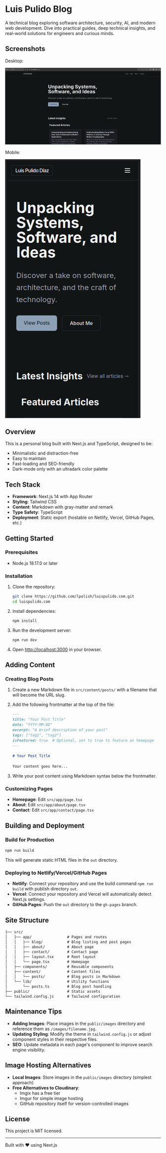 # Luis Pulido Blog

A technical blog exploring software architecture, security, AI, and modern web development. Dive into practical guides, deep technical insights, and real-world solutions for engineers and curious minds.

## Screenshots

Desktop:

![Desktop Screenshot](public/screenshot-desktop.png)

Mobile:

![Mobile Screenshot](public/screenshot-mobile.png)

## Overview

This is a personal blog built with Next.js and TypeScript, designed to be:
- Minimalistic and distraction-free
- Easy to maintain
- Fast-loading and SEO-friendly
- Dark-mode only with an ultradark color palette

## Tech Stack

- **Framework**: Next.js 14 with App Router
- **Styling**: Tailwind CSS
- **Content**: Markdown with gray-matter and remark
- **Type Safety**: TypeScript
- **Deployment**: Static export (hostable on Netlify, Vercel, GitHub Pages, etc.)

## Getting Started

### Prerequisites

- Node.js 18.17.0 or later

### Installation

1. Clone the repository:
   ```bash
   git clone https://github.com/lpolish/luispulido.com.git
   cd luispulido.com
   ```

2. Install dependencies:
   ```bash
   npm install
   ```

3. Run the development server:
   ```bash
   npm run dev
   ```

4. Open [http://localhost:3000](http://localhost:3000) in your browser.

## Adding Content

### Creating Blog Posts

1. Create a new Markdown file in `src/content/posts/` with a filename that will become the URL slug.
2. Add the following frontmatter at the top of the file:

   ```markdown
   ---
   title: "Your Post Title"
   date: "YYYY-MM-DD"
   excerpt: "A brief description of your post"
   tags: ["tag1", "tag2"]
   isFeatured: true  # Optional, set to true to feature on homepage
   ---

   # Your Post Title

   Your content goes here...
   ```

3. Write your post content using Markdown syntax below the frontmatter.

### Customizing Pages

- **Homepage**: Edit `src/app/page.tsx`
- **About**: Edit `src/app/about/page.tsx`
- **Contact**: Edit `src/app/contact/page.tsx`

## Building and Deployment

### Build for Production

```bash
npm run build
```

This will generate static HTML files in the `out` directory.

### Deploying to Netlify/Vercel/GitHub Pages

- **Netlify**: Connect your repository and use the build command `npm run build` with publish directory `out`.
- **Vercel**: Connect your repository and Vercel will automatically detect Next.js settings.
- **GitHub Pages**: Push the `out` directory to the `gh-pages` branch.

## Site Structure

```
├── src/
│   ├── app/                # Pages and routes
│   │   ├── blog/           # Blog listing and post pages
│   │   ├── about/          # About page
│   │   ├── contact/        # Contact page
│   │   ├── layout.tsx      # Root layout
│   │   └── page.tsx        # Homepage
│   ├── components/         # Reusable components
│   ├── content/            # Content files
│   │   └── posts/          # Blog posts in Markdown
│   └── lib/                # Utility functions
│       └── posts.ts        # Blog post handling
├── public/                 # Static assets
└── tailwind.config.js      # Tailwind configuration
```

## Maintenance Tips

- **Adding Images**: Place images in the `public/images` directory and reference them as `/images/filename.jpg`.
- **Updating Styling**: Modify the theme in `tailwind.config.js` or adjust component styles in their respective files.
- **SEO**: Update metadata in each page's component to improve search engine visibility.

## Image Hosting Alternatives

- **Local Images**: Store images in the `public/images` directory (simplest approach)
- **Free Alternatives to Cloudinary**:
  - Imgix has a free tier
  - Imgur for simple image hosting
  - GitHub repository itself for version-controlled images

## License

This project is MIT licensed.

---

Built with ❤️ using Next.js
